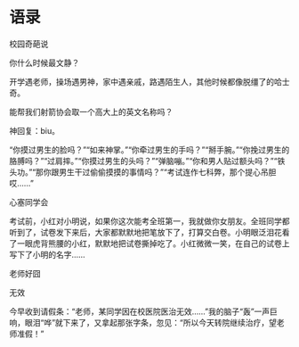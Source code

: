 # 语录

校园奇葩说 

你什么时候最文静？ 

开学遇老师，操场遇男神，家中遇亲戚，路遇陌生人，其他时候都像脱缰了的哈士奇。 

能帮我们射箭协会取一个高大上的英文名称吗？ 

神回复：biu。 

“你摸过男生的脸吗？”“如来神掌。”“你牵过男生的手吗？”“掰手腕。”“你挽过男生的胳膊吗？”“过肩摔。”“你摸过男生的头吗？”“弹脑嘣。”“你和男人贴过额头吗？”“铁头功。”“那你跟男生干过偷偷摸摸的事情吗？”“考试连作七科弊，那个提心吊胆哎……” 

心塞同学会 

考试前，小红对小明说，如果你这次能考全班第一，我就做你女朋友。全班同学都听到了，试卷发下来后，大家都默默地把笔放下了，打算交白卷。小明眼泛泪花看了一眼虎背熊腰的小红，默默地把试卷撕掉吃了。小红微微一笑，在自己的试卷上写下了小明的名字…… 

老师好囧 

无效 

今早收到请假条：“老师，某同学因在校医院医治无效……”我的脑子“轰”一声巨响，眼泪“哗”就下来了，又拿起那张字条，忽见：“所以今天转院继续治疗，望老师准假！”
